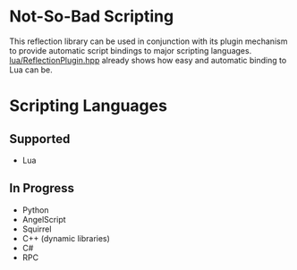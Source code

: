 # Not-So-Bad Scripting



This reflection library can be used in conjunction with its plugin mechanism to provide automatic script bindings to major scripting languages. [lua/ReflectionPlugin.hpp](lua/ReflectionPlugin.hpp) already shows how easy and automatic binding to Lua can be.



# Scripting Languages



## Supported



- Lua



## In Progress



- Python
- AngelScript
- Squirrel
- C++ (dynamic libraries)
- C#
- RPC
